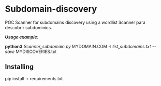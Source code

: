 # Subdomain-discovery

POC Scanner for subdomains discovery using a wordlist Scanner para descobrir subdominios.

__*Usage example:*__

**python3** *Scanner_subdomain.py* MYDOMAIN.COM -l *list_subdomains.txt* *--save* MYDISCOVERIES.txt 

## Installing

pip install -r requirements.txt
